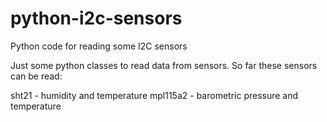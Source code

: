 python-i2c-sensors
==================

Python code for reading some I2C sensors

Just some python classes to read data from sensors. So far these sensors can be read:

sht21 - humidity and temperature
mpl115a2 - barometric pressure and temperature
